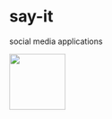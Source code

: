 # say-it
social media applications

<p float="left">
  <img src=![Screenshot_2021-01-25-13-11-30-22_3ae97b98ddeb31a5c92c615fb8192e03](https://user-images.githubusercontent.com/68823896/193635636-4ece173c-26f3-4e71-a57c-8e9de69fab01.jpg) width="100"/>


</p>
